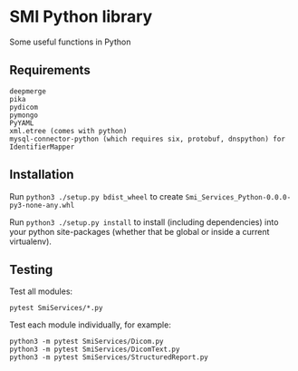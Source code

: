 # SMI Python library

Some useful functions in Python

## Requirements

```
deepmerge
pika
pydicom
pymongo
PyYAML
xml.etree (comes with python)
mysql-connector-python (which requires six, protobuf, dnspython) for IdentifierMapper
```

## Installation

Run `python3 ./setup.py bdist_wheel` to create `Smi_Services_Python-0.0.0-py3-none-any.whl`

Run `python3 ./setup.py install` to install (including dependencies) into your python site-packages
(whether that be global or inside a current virtualenv).

## Testing

Test all modules:

```
pytest SmiServices/*.py
```

Test each module individually, for example:

```
python3 -m pytest SmiServices/Dicom.py
python3 -m pytest SmiServices/DicomText.py
python3 -m pytest SmiServices/StructuredReport.py
```

